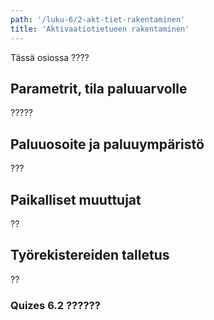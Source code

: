 ```yaml
---
path: '/luku-6/2-akt-tiet-rakentaminen'
title: 'Aktivaatiotietueen rakentaminen'
---
```


<div>
<lead>Tässä osiossa ????</lead>
</div>

## Parametrit, tila paluuarvolle
?????

## Paluuosoite ja paluuympäristö
???

## Paikalliset muuttujat
??

## Työrekistereiden talletus
??


### Quizes 6.2 ??????
<!-- quiz 6.2.?? ???  -->

<div><quiznator id="5caf0493fd9fd71425c6d6c6"></quiznator></div>
